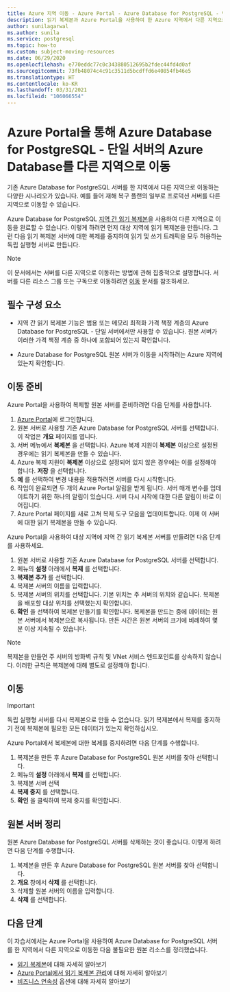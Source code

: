 ```yaml
---
title: Azure 지역 이동 - Azure Portal - Azure Database for PostgreSQL - 단일 서버
description: 읽기 복제본과 Azure Portal을 사용하여 한 Azure 지역에서 다른 지역으로 Azure Database for PostgreSQL 서버를 이동합니다.
author: sunilagarwal
ms.author: sunila
ms.service: postgresql
ms.topic: how-to
ms.custom: subject-moving-resources
ms.date: 06/29/2020
ms.openlocfilehash: e770eddc77c0c343880512695b2fdec44fd4d0af
ms.sourcegitcommit: 73fb48074c4c91c3511d5bcdffd6e40854fb46e5
ms.translationtype: HT
ms.contentlocale: ko-KR
ms.lasthandoff: 03/31/2021
ms.locfileid: "106066554"
---
```

# <a name="move-an-azure-database-for-azure-database-for-postgresql---single-server-to-another-region-by-using-the-azure-portal"></a>Azure Portal을 통해 Azure Database for PostgreSQL - 단일 서버의 Azure Database를 다른 지역으로 이동

기존 Azure Database for PostgreSQL 서버를 한 지역에서 다른 지역으로 이동하는 다양한 시나리오가 있습니다. 예를 들어 재해 복구 플랜의 일부로 프로덕션 서버를 다른 지역으로 이동할 수 있습니다.

Azure Database for PostgreSQL [지역 간 읽기 복제본](concepts-read-replicas.md#cross-region-replication)을 사용하여 다른 지역으로 이동을 완료할 수 있습니다. 이렇게 하려면 먼저 대상 지역에 읽기 복제본을 만듭니다. 그런 다음 읽기 복제본 서버에 대한 복제를 중지하여 읽기 및 쓰기 트래픽을 모두 허용하는 독립 실행형 서버로 만듭니다. 

> [!NOTE]
> 이 문서에서는 서버를 다른 지역으로 이동하는 방법에 관해 집중적으로 설명합니다. 서버를 다른 리소스 그룹 또는 구독으로 이동하려면 [이동](../azure-resource-manager/management/move-resource-group-and-subscription.md) 문서를 참조하세요. 

## <a name="prerequisites"></a>필수 구성 요소

- 지역 간 읽기 복제본 기능은 범용 또는 메모리 최적화 가격 책정 계층의 Azure Database for PostgreSQL - 단일 서버에서만 사용할 수 있습니다. 원본 서버가 이러한 가격 책정 계층 중 하나에 포함되어 있는지 확인합니다.

- Azure Database for PostgreSQL 원본 서버가 이동을 시작하려는 Azure 지역에 있는지 확인합니다.

## <a name="prepare-to-move"></a>이동 준비

Azure Portal을 사용하여 복제할 원본 서버를 준비하려면 다음 단계를 사용합니다. 

1. [Azure Portal](https://portal.azure.com/)에 로그인합니다.
1. 원본 서버로 사용할 기존 Azure Database for PostgreSQL 서버를 선택합니다. 이 작업은 **개요** 페이지를 엽니다.
1. 서버 메뉴에서 **복제본** 을 선택합니다. Azure 복제 지원이 **복제본** 이상으로 설정된 경우에는 읽기 복제본을 만들 수 있습니다. 
1. Azure 복제 지원이 **복제본** 이상으로 설정되어 있지 않은 경우에는 이를 설정해야 합니다. **저장** 을 선택합니다.
1. **예** 를 선택하여 변경 내용을 적용하려면 서버를 다시 시작합니다.
1. 작업이 완료되면 두 개의 Azure Portal 알림을 받게 됩니다. 서버 매개 변수를 업데이트하기 위한 하나의 알림이 있습니다. 서버 다시 시작에 대한 다른 알림이 바로 이어집니다.
1. Azure Portal 페이지를 새로 고쳐 복제 도구 모음을 업데이트합니다. 이제 이 서버에 대한 읽기 복제본을 만들 수 있습니다.

Azure Portal을 사용하여 대상 지역에 지역 간 읽기 복제본 서버를 만들려면 다음 단계를 사용하세요.

1. 원본 서버로 사용할 기존 Azure Database for PostgreSQL 서버를 선택합니다.
1. 메뉴의 **설정** 아래에서 **복제** 를 선택합니다.
1. **복제본 추가** 를 선택합니다.
1. 복제본 서버의 이름을 입력합니다.
1. 복제본 서버의 위치를 선택합니다. 기본 위치는 주 서버의 위치와 같습니다. 복제본을 배포할 대상 위치를 선택했는지 확인합니다.
1. **확인** 을 선택하여 복제본 만들기를 확인합니다. 복제본을 만드는 중에 데이터는 원본 서버에서 복제본으로 복사됩니다. 만든 시간은 원본 서버의 크기에 비례하여 몇 분 이상 지속될 수 있습니다.

>[!NOTE]
> 복제본을 만들면 주 서버의 방화벽 규칙 및 VNet 서비스 엔드포인트를 상속하지 않습니다. 이러한 규칙은 복제본에 대해 별도로 설정해야 합니다.

## <a name="move"></a>이동

> [!IMPORTANT]
> 독립 실행형 서버를 다시 복제본으로 만들 수 없습니다.
> 읽기 복제본에서 복제를 중지하기 전에 복제본에 필요한 모든 데이터가 있는지 확인하십시오.

Azure Portal에서 복제본에 대한 복제를 중지하려면 다음 단계를 수행합니다.

1. 복제본을 만든 후 Azure Database for PostgreSQL 원본 서버를 찾아 선택합니다. 
1. 메뉴의 **설정** 아래에서 **복제** 를 선택합니다.
1. 복제본 서버 선택
1. **복제 중지** 를 선택합니다.
1. **확인** 을 클릭하여 복제 중지를 확인합니다.

## <a name="clean-up-source-server"></a>원본 서버 정리

원본 Azure Database for PostgreSQL 서버를 삭제하는 것이 좋습니다. 이렇게 하려면 다음 단계를 수행합니다.

1. 복제본을 만든 후 Azure Database for PostgreSQL 원본 서버를 찾아 선택합니다.
1. **개요** 창에서 **삭제** 를 선택합니다.
1. 삭제할 원본 서버의 이름을 입력합니다.
1. **삭제** 를 선택합니다.

## <a name="next-steps"></a>다음 단계

이 자습서에서는 Azure Portal을 사용하여 Azure Database for PostgreSQL 서버를 한 지역에서 다른 지역으로 이동한 다음 불필요한 원본 리소스를 정리했습니다. 

- [읽기 복제본](concepts-read-replicas.md)에 대해 자세히 알아보기
- [Azure Portal에서 읽기 복제본 관리](howto-read-replicas-portal.md)에 대해 자세히 알아보기
- [비즈니스 연속성](concepts-business-continuity.md) 옵션에 대해 자세히 알아보기